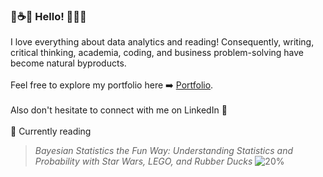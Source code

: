 <!--
**gizemoge/gizemoge** is a ✨ _special_ ✨ repository because its `README.md` (this file) appears on your GitHub profile.

Here are some ideas to get you started:

- 🔭 I’m currently working on ...
- 🌱 I’m currently learning ...
- 👯 I’m looking to collaborate on ...
- 🤔 I’m looking for help with ...
- 💬 Ask me about ...
- 📫 How to reach me: ...
- 😄 Pronouns: ...
- ⚡ Fun fact: ...
-->

### 🐌☕🍂 Hello! 🌼🍊📙



I love everything about data analytics and reading! Consequently, writing, critical thinking, academia, coding, and business problem-solving have become natural byproducts.
<br><br/>
Feel free to explore my portfolio here ➡️ [Portfolio](https://gizemoge.github.io/).
<br><br/>
Also don't hesitate to connect with me on LinkedIn 💬
<br><br/>
📖 Currently reading <br/>
 > *Bayesian Statistics the Fun Way: Understanding Statistics and Probability with Star Wars, LEGO, and Rubber Ducks*    ![20%](https://geps.dev/progress/20)
